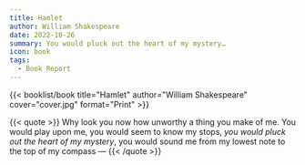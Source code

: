 ```yaml
---
title: Hamlet
author: William Shakespeare
date: 2022-10-26
summary: You would pluck out the heart of my mystery…
icon: book
tags:
  - Book Report
---
```


{{< booklist/book
title="Hamlet"
author="William Shakespeare"
cover="cover.jpg"
format="Print" >}}

{{< quote >}}
Why look you now how unworthy a thing you make of me. You would play upon me, you would seem to know my stops, *you would pluck out the heart of my mystery*, you would sound me from my lowest note to the top of my compass —
{{< /quote >}}